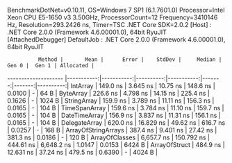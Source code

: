 
BenchmarkDotNet=v0.10.11, OS=Windows 7 SP1 (6.1.7601.0)
Processor=Intel Xeon CPU E5-1650 v3 3.50GHz, ProcessorCount=12
Frequency=3410146 Hz, Resolution=293.2426 ns, Timer=TSC
.NET Core SDK=2.0.2
  [Host]     : .NET Core 2.0.0 (Framework 4.6.00001.0), 64bit RyuJIT  [AttachedDebugger]
  DefaultJob : .NET Core 2.0.0 (Framework 4.6.00001.0), 64bit RyuJIT


              Method |       Mean |      Error |    StdDev |     Median |  Gen 0 |  Gen 1 | Allocated |
-------------------- |-----------:|-----------:|----------:|-----------:|-------:|-------:|----------:|
            IntArray |   149.0 ns |   3.645 ns |  10.75 ns |   148.6 ns | 0.0100 |      - |      64 B |
           ByteArray |   226.6 ns |   4.798 ns |  14.15 ns |   225.4 ns | 0.1626 |      - |    1024 B |
         StringArray |   159.9 ns |   3.789 ns |  11.11 ns |   156.3 ns | 0.0165 |      - |     104 B |
       TimeSpanArray |   159.6 ns |   3.784 ns |  11.10 ns |   159.7 ns | 0.0165 |      - |     104 B |
       DateTimeArray |   156.9 ns |   3.837 ns |  11.31 ns |   156.1 ns | 0.0165 |      - |     104 B |
       DelegateArray |   620.0 ns |  16.829 ns |  49.62 ns |   616.7 ns | 0.0257 |      - |     168 B |
 ArrayOfStringArrays |   387.4 ns |   9.401 ns |  27.42 ns |   381.3 ns | 0.0186 |      - |     120 B |
      ArrayOfClasses | 6,657.7 ns | 150.792 ns | 444.61 ns | 6,648.2 ns | 1.0147 | 0.0153 |    6424 B |
       ArrayOfStruct |   484.9 ns |  12.631 ns |  37.24 ns |   479.5 ns | 0.6390 |      - |    4024 B |
